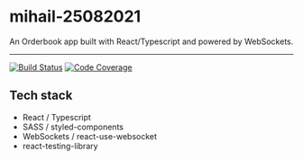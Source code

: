 # mihail-25082021
An Orderbook app built with React/Typescript and powered by WebSockets.

<hr />

<!-- prettier-ignore-start -->
[![Build Status][build-badge]][build]
[![Code Coverage][coverage-badge]][coverage]

[build-badge]: https://img.shields.io/github/deployments/mihailgaberov/mihail-25082021/production?label=vercel&logoColor=vercel
[build]: https://github.com/mihailgaberov/mihail-25082021/deployments
[coverage-badge]: https://img.shields.io/codecov/c/github/mihailgaberov/mihail-25082021?token=5c2505ee-56cb-446a-9331-9fbb1a1ceb7f
[coverage]: https://codecov.io/github/mihailgaberov/mihail-25082021
<!-- prettier-ignore-end -->

## Tech stack
 - React / Typescript
 - SASS / styled-components
 - WebSockets / react-use-websocket
 - react-testing-library


